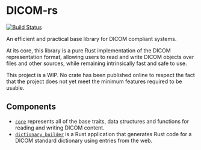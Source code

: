# DICOM-rs 

[![Build Status](https://travis-ci.org/Enet4/dicom-rs.svg?branch=master)](https://travis-ci.org/Enet4/dicom-rs)

An efficient and practical base library for DICOM compliant systems.

At its core, this library is a pure Rust implementation of the DICOM representation format,
allowing users to read and write DICOM objects over files and other sources, while
remaining intrinsically fast and safe to use.

This project is a WIP. No crate has been published online to respect the fact that
the project does not yet meet the minimum features required to be usable.

## Components

 - [`core`](core) represents all of the base traits, data structures and functions for
 reading and writing DICOM content.
 - [`dictionary_builder`](dictionary_builder) is a Rust application that generates Rust
   code for a DICOM standard dictionary using entries from the web.
